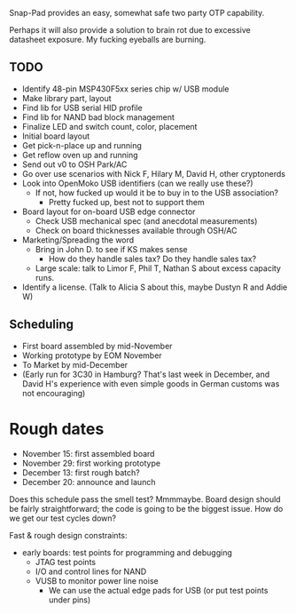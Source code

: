 Snap-Pad provides an easy, somewhat safe two party OTP capability.

Perhaps it will also provide a solution to brain rot due to excessive datasheet exposure. My fucking eyeballs are burning.

TODO
----

* Identify 48-pin MSP430F5xx series chip w/ USB module
* Make library part, layout
* Find lib for USB serial HID profile
* Find lib for NAND bad block management
* Finalize LED and switch count, color, placement
* Initial board layout
* Get pick-n-place up and running
* Get reflow oven up and running
* Send out v0 to OSH Park/AC
* Go over use scenarios with Nick F, Hilary M, David H, other cryptonerds
* Look into OpenMoko USB identifiers (can we really use these?)
  * If not, how fucked up would it be to buy in to the USB association?
    * Pretty fucked up, best not to support them
* Board layout for on-board USB edge connector
  * Check USB mechanical spec (and anecdotal measurements)
  * Check on board thicknesses available through OSH/AC
* Marketing/Spreading the word
  * Bring in John D. to see if KS makes sense
    * How do they handle sales tax? Do they handle sales tax?
  * Large scale: talk to Limor F, Phil T, Nathan S about excess capacity runs.
* Identify a license. (Talk to Alicia S about this, maybe Dustyn R and Addie W)

Scheduling
----------
* First board assembled by mid-November
* Working prototype by EOM November
* To Market by mid-December
* (Early run for 3C30 in Hamburg? That's last week in December, and David H's experience with even simple goods in German customs was not encouraging)

Rough dates
===========
* November 15: first assembled board
* November 29: first working prototype
* December 13: first rough batch?
* December 20: announce and launch

Does this schedule pass the smell test? Mmmmaybe. Board design should be fairly straightforward; the code is going to be the biggest issue. How do we get our test cycles down?

Fast & rough design constraints:
* early boards: test points for programming and debugging
  * JTAG test points
  * I/O and control lines for NAND
  * VUSB to monitor power line noise
    * We can use the actual edge pads for USB (or put test points under pins)
  

